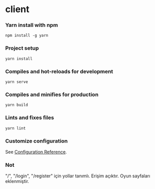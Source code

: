 # client

### Yarn install with npm
```
npm install -g yarn
```

### Project setup

```
yarn install
```

### Compiles and hot-reloads for development
```
yarn serve
```

### Compiles and minifies for production
```
yarn build
```

### Lints and fixes files
```
yarn lint
```

### Customize configuration
See [Configuration Reference](https://cli.vuejs.org/config/).

### Not

"/", "/login", "/register"  için yollar tanımlı. Erişim açıktır.
Oyun sayfaları eklenmiştir.
